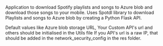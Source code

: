 Application to download Spotify playlists and songs to Azure blob and download those songs to your mobile.
Uses Spotdl library to download Playlists and songs to Azure blob by creating a Python Flask API.

Default values like Azure blob storage URL, Your Custom API's url and others should be initialised in the Utils file
If you API's url is a raw IP, that should be added in the network_security_config in the res folder.
